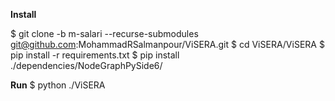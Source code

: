 **Install**

$ git clone -b m-salari --recurse-submodules git@github.com:MohammadRSalmanpour/ViSERA.git 
$ cd ViSERA/ViSERA
$ pip install -r requirements.txt 
$ pip install ./dependencies/NodeGraphPySide6/

**Run**
$ python ./ViSERA

